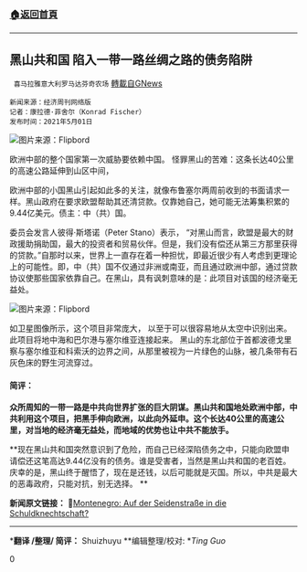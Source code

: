 ###  [:house:返回首頁](https://github.com/ourhimalayas/txt)
---

## 黑山共和国 陷入一带一路丝绸之路的债务陷阱
` 喜马拉雅意大利罗马达芬奇农场` [轉載自GNews](https://gnews.org/zh-hans/1162157/)

```
新闻来源：经济周刊网络版
记者：康拉德·菲舍尔（Konrad Fischer） 
发布时间：2021年5月01日
```


![]()![](https://gnews-media-offload.s3.amazonaws.com/wp-content/uploads/2021/05/01194634/medium.jpeg)图片来源：Flipbord

欧洲中部的整个国家第一次威胁要依赖中国。 怪罪黑山的苦难：这条长达40公里的高速公路延伸到山区中间，

欧洲中部的小国黑山引起如此多的关注，就像布鲁塞尔两周前收到的书面请求一样。黑山政府在要求欧盟帮助其还清贷款。仅靠她自己，她可能无法筹集积累的9.44亿美元。债主：中（共）国。

委员会发言人彼得·斯塔诺（Peter Stano）表示， “对黑山而言，欧盟是最大的财政援助捐助国，最大的投资者和贸易伙伴。但是，我们没有偿还从第三方那里获得的贷款。”自那时以来，世界上一直存在着一种担忧，即最近很少有人考虑到更理论上的可能性。即，中（共）国不仅通过非洲或南亚，而且通过欧洲中部，通过贷款协议使那些国家依靠自己。在黑山，具有讽刺意味的是：此项目对该国的经济毫无益处。

![]()![](https://gnews-media-offload.s3.amazonaws.com/wp-content/uploads/2021/05/01195536/medium-1.jpeg)图片来源：Flipbord

如卫星图像所示，这个项目非常庞大， 以至于可以很容易地从太空中识别出来。此项目将地中海和巴尔港与塞尔维亚连接起来。 黑山的东北部位于首都波德戈里察与塞尔维亚和科索沃的边界之间，从那里被视为一片绿色的山脉，被几条带有石灰色床的野生河流穿过。

#### **简评：**

**众所周知的一带一路是中共向世界扩张的巨大阴谋。黑山共和国地处欧洲中部，中共利用这个项目，把黑手伸向欧洲，以此向外延申。这个长达40公里的高速公里，对当地的经济毫无益处，而地域的优势也让中共不能放手。**

**现在黑山共和国突然意识到了危险，而自己已经深陷债务之中，只能向欧盟申请偿还这笔高达9.44亿没有的债务。谁是受害者，当然是黑山共和国的老百姓。庆幸的是，黑山终于醒悟了，现在是还钱，以后可能就是灭国。所以，中共是最大的恶毒政府，只能对抗，别无选择。 **

**新闻原文链接：**
🔗[Montenegro: Auf der Seidenstraße in die Schuldknechtschaft?](https://www.wiwo.de/technologie/wirtschaft-von-oben/wirtschaft-von-oben-104-autobahn-montenegro-auf-der-seidenstrasse-in-die-schuldknechtschaft/27143668.html)

* * *

***翻译 /整理/ 简评：** Shuizhuyu **编辑整理/校对: **Ting Guo*

0
